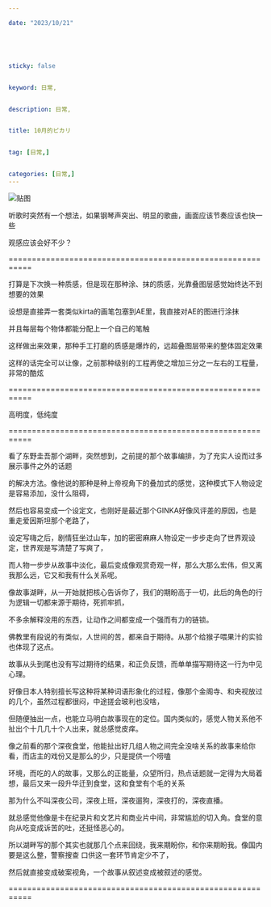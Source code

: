 ```yaml
---

date: "2023/10/21"





sticky: false


keyword: 日常,


description: 日常,


title: 10月的ピカリ


tag: [日常,]


categories: [日常,]
---
```

![贴图](https://hxcy.moe/files/2023/10/bc93e11e73b551ba920bc143b118c79c.jpg)

听歌时突然有一个想法，如果钢琴声突出、明显的歌曲，画面应该节奏应该也快一些

观感应该会好不少？

===========================================================

打算是下次换一种质感，但是现在那种涂、抹的质感，光靠叠图层感觉始终达不到想要的效果

设想是直接弄一套类似kirta的画笔包塞到AE里，我直接对AE的图进行涂抹

并且每层每个物体都能分配上一个自己的笔触

这样做出来效果，那种手工打磨的质感是爆炸的，远超叠图层带来的整体固定效果

这样的话完全可以让像，之前那种级别的工程再使之增加三分之一左右的工程量，非常的酷炫

===========================================================

高明度，低纯度

===========================================================

看了东野圭吾那个湖畔，突然想到，之前提的那个故事编排，为了充实人设而过多展示事件之外的话题

的解决方法。像他说的那种是种上帝视角下的叠加式的感觉，这种模式下人物设定是容易添加，没什么阻碍，

然后也容易变成一个设定文，也刚好是最近那个GINKA好像风评差的原因，也是重走爱因斯坦那个老路了，

设定写嗨之后，剧情狂坐过山车，加的密密麻麻人物设定一步步走向了世界观设定，世界观是写清楚了写爽了，

而人物一步步从故事中淡化，最后变成像观赏奇观一样，那么大那么宏伟，但又离我那么远，它又和我有什么关系呢。

像故事湖畔，从一开始就把核心告诉你了，我们的期盼高于一切，此后的角色的行为逻辑一切都来源于期待，死抓牢抓，

不多余解释没用的东西，让动作之间都变成一个强而有力的链锁。

佛教里有段说的有类似，人世间的苦，都来自于期待。从那个给猴子喂果汁的实验也体现了这点。

故事从头到尾也没有写过期待的结果，和正负反馈，而单单描写期待这一行为中见心理。

好像日本人特别擅长写这种将某种词语形象化的过程，像那个金阁寺、和央视放过的几个，虽然过程都很闷，中途搓会玻利也没啥，

但随便抽出一点，也能立马明白故事现在的定位。国内类似的，感觉人物关系他不扯出个十几几十个人出来，就总感觉皮痒。

像之前看的那个深夜食堂，他能扯出好几组人物之间完全没啥关系的故事来给你看，而店主的戏份又是那么的少，只是提供一个唠嗑

环境，而吃的人的故事，又那么的正能量，众望所归，热点话题就一定得为大局着想，最后又来一段升华迁到食堂，这和食堂有个毛的关系

那为什么不叫深夜公司，深夜上班，深夜遛狗，深夜打的，深夜直播。

就总感觉他像是卡在纪录片和文艺片和商业片中间，非常尴尬的切入角。食堂的意向从吃变成诉苦的吐，还挺怪恶心的。

所以湖畔写的那个其实也就那几个点来回绕，我来期盼你，和你来期盼我。像国内要是这么整，警察搜查 口供这一套环节肯定少不了，

然后就直接变成破案视角，一个故事从叙述变成被叙述的感觉。

===========================================================